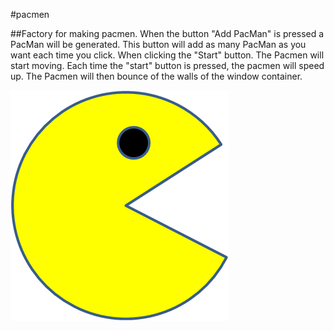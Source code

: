 #pacmen

##Factory for making pacmen.
When the button "Add PacMan" is pressed a PacMan will be generated. This button will add as many PacMan as you want each time you click. 
When clicking the "Start" button. The Pacmen will start moving. Each time the "start" button is pressed, the pacmen will speed up. 
The Pacmen will then bounce of the walls of the window container.  


<img src="PacMan1.png">
